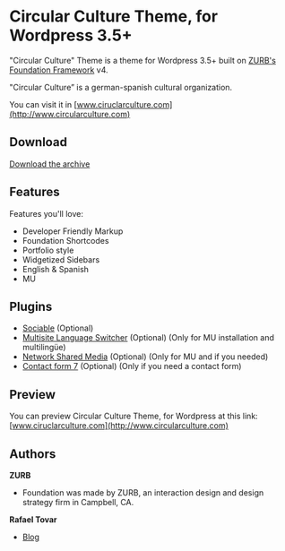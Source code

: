 # Circular Culture Theme, for Wordpress 3.5+

"Circular Culture" Theme is a theme for Wordpress 3.5+ built on [ZURB's Foundation Framework](http://foundation.zurb.com/) v4.

"Circular Culture” is a german-spanish cultural organization.

You can visit it in [www.ciruclarculture.com](http://www.circularculture.com)


## Download

[Download the archive](https://github.com/rafaeltovar/wordpress-theme-circularculture/archive/master.zip) 

## Features

Features you'll love:

+ Developer Friendly Markup
+ Foundation Shortcodes
+ Portfolio style
+ Widgetized Sidebars
+ English & Spanish
+ MU

## Plugins

+ [Sociable](http://wordpress.org/plugins/sociable/) (Optional)
+ [Multisite Language Switcher](http://wordpress.org/plugins/multisite-language-switcher/) (Optional) (Only for MU installation and multilingüe)
+ [Network Shared Media](http://wordpress.org/extend/plugins/network-shared-media/) (Optional) (Only for MU and if you needed)
+ [Contact form 7](http://wordpress.org/plugins/contact-form-7/) (Optional) (Only if you need a contact form)

## Preview

You can preview Circular Culture Theme, for Wordpress at this link:
[www.ciruclarculture.com](http://www.circularculture.com)

## Authors

**ZURB**

+ Foundation was made by ZURB, an interaction design and design strategy firm in Campbell, CA.

**Rafael Tovar**

+ [Blog](http://www.rafaeltovar.info/blog/)